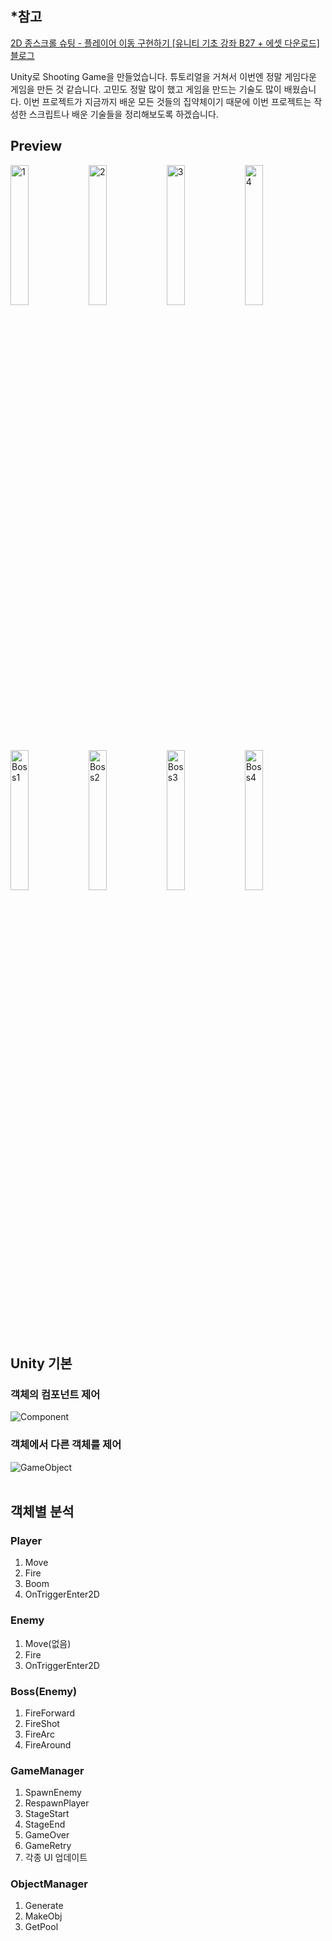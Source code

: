 ## *참고
<a href='https://www.youtube.com/watch?v=ETYzjbnLixY&list=PLO-mt5Iu5TeYtWvM9eN-xnwRbyUAMWd3b&index=1'>2D 종스크롤 슈팅 - 플레이어 이동 구현하기 [유니티 기초 강좌 B27 + 에셋 다운로드]</a>  
<a href='https://github.com/lubiksss/ShootingGame'>블로그</a>

Unity로 Shooting Game을 만들었습니다. 튜토리얼을 거쳐서 이번엔 정말 게임다운 게임을 만든 것 같습니다. 고민도 정말 많이 했고 게임을 만드는 기술도 많이 배웠습니다. 이번 프로젝트가 지금까지 배운 모든 것들의 집약체이기 때문에 이번 프로젝트는 작성한 스크립트나 배운 기술들을 정리해보도록 하겠습니다.

## Preview
<div>
    <img src="https://user-images.githubusercontent.com/67966414/134112841-efaa7add-e09b-48a3-94ee-62b45b7035f9.JPG" alt="1" style="width:24%;"/>
    <img src="https://user-images.githubusercontent.com/67966414/134112859-71a74288-854f-4661-bc1e-f28719c68b27.JPG" alt="2" style="width:24%;"/>
    <img src="https://user-images.githubusercontent.com/67966414/134112866-d5385e1b-ae90-4121-8888-b6660e6b3b4b.JPG" alt="3" style="width:24%;"/>
    <img src="https://user-images.githubusercontent.com/67966414/134112867-86ce904e-c941-420b-93fc-f4d633e13cc3.JPG" alt="4" style="width:24%;"/>
</div>
<div>
    <img src="https://user-images.githubusercontent.com/67966414/134112869-24a13762-3d31-486c-8f0e-9e11587e0ea4.JPG" alt="Boss1" style="width:24%;"/>
    <img src="https://user-images.githubusercontent.com/67966414/134112870-e127eb78-8cec-4110-8497-2782c5f4c264.JPG" alt="Boss2" style="width:24%;"/>
    <img src="https://user-images.githubusercontent.com/67966414/134112872-6b95be35-ff90-43ec-a73a-80d064939661.JPG" alt="Boss3" style="width:24%;"/>
    <img src="https://user-images.githubusercontent.com/67966414/134112874-f6afc46a-6673-4185-8f3d-c1a75a0fcb0e.JPG" alt="Boss4" style="width:24%;"/>
</div>

## Unity 기본
### 객체의 컴포넌트 제어
<img src="https://user-images.githubusercontent.com/67966414/134113892-fafce52f-63b8-48f8-9d8b-2f86af1c5359.png" alt="Component" style="margin-left: auto; margin-right: auto; display: block">

### 객체에서 다른 객체를 제어
<img src="https://user-images.githubusercontent.com/67966414/134115486-10fd4a05-41ce-4066-b083-3bc676f7ca85.png" alt="GameObject" style="margin-left: auto; margin-right: auto; display: block">
<br>

## 객체별 분석
### Player
1. Move  
2. Fire  
3. Boom  
4. OnTriggerEnter2D  

### Enemy
1. Move(없음)  
2. Fire  
3. OnTriggerEnter2D  

### Boss(Enemy)
1. FireForward
2. FireShot
3. FireArc
4. FireAround

### GameManager
1. SpawnEnemy  
2. RespawnPlayer  
3. StageStart
4. StageEnd
5. GameOver
6. GameRetry
7. 각종 UI 업데이트

### ObjectManager
1. Generate  
2. MakeObj  
3. GetPool